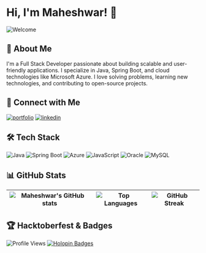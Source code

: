 # Hi, I'm Maheshwar! 👋

![Welcome](https://readme-typing-svg.herokuapp.com?size=22&duration=4000&color=F70000&lines=Full+Stack+Developer;Java+Spring+Boot+Enthusiast;Cloud+Learner)

## 🚀 About Me
I'm a Full Stack Developer passionate about building scalable and user-friendly applications. I specialize in Java, Spring Boot, and cloud technologies like Microsoft Azure. I love solving problems, learning new technologies, and contributing to open-source projects.

## 🔗 Connect with Me
[![portfolio](https://img.shields.io/badge/my_portfolio-000?style=for-the-badge&logo=ko-fi&logoColor=white)](https://maheshwar.tech)
[![linkedin](https://img.shields.io/badge/linkedin-0A66C2?style=for-the-badge&logo=linkedin&logoColor=white)](https://www.linkedin.com/in/maheshwar04/)

## 🛠 Tech Stack
![Java](https://img.shields.io/badge/Java-ED8B00?style=for-the-badge&logo=java&logoColor=white)
![Spring Boot](https://img.shields.io/badge/Spring%20Boot-6DB33F?style=for-the-badge&logo=springboot&logoColor=white)
![Azure](https://img.shields.io/badge/Microsoft%20Azure-0078D4?style=for-the-badge&logo=microsoftazure&logoColor=white)
![JavaScript](https://img.shields.io/badge/JavaScript-F7DF1E?style=for-the-badge&logo=javascript&logoColor=black)
![Oracle](https://img.shields.io/badge/Oracle-F80000?style=for-the-badge&logo=oracle&logoColor=white)
![MySQL](https://img.shields.io/badge/MySQL-4479A1?style=for-the-badge&logo=mysql&logoColor=white)

## 📊 GitHub Stats

| ![Maheshwar's GitHub stats](https://github-readme-stats.vercel.app/api?username=maheshwar04&show_icons=true&theme=radical) | ![Top Languages](https://github-readme-stats.vercel.app/api/top-langs/?username=maheshwar04&layout=compact&theme=radical) | ![GitHub Streak](https://streak-stats.demolab.com/?user=maheshwar04&theme=radical) |
| --- | --- | --- |

## 🏆 Hacktoberfest & Badges
![Profile Views](https://komarev.com/ghpvc/?username=maheshwar04)
[![Holopin Badges](https://holopin.me/maheshwar04)](https://holopin.io/@maheshwar04#badges)
